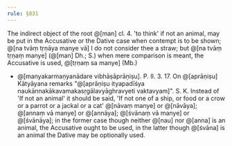 ```yaml
---
rule: §831
---
```


The indirect object of the root @[man] cl. 4. 'to think' if not an animal, may be put in the Accusative or the Dative case when contempt is to be shown; @[na tvāṃ tṛṇāya manye vā] I do not consider thee a straw; but @[na tvāṃ tṛṇaṃ manye] (@[man] Dh.; S.) when mere comparison is meant, the Accusative is used, @[tṛṇaṃ sa manye] (Mb.)

- @[manyakarmaṇyanādare vibhāṣāprāṇiṣu]. P. II. 3. 17. On @[aprāṇiṣu] Kātyāyana remarks "@[aprāṇiṣu ityapadīśya naukānnakākavamakasṛgālavyāghravyeti vaktavyam]". S. K. Instead of 'If not an animal' it should be said, 'If not one of a ship, or food or a crow or a parrot or a jackal or a cat' @[nāvaṃ manye] or @[nāvāya]; @[annaṃ vā manye] or @[annāya]; @[śvānaṃ vā manye] or @[śvānāya]; in the former case though neither @[nau] nor @[anna] is an animal, the Accusative ought to be used, in the latter though @[śvāna] is an animal the Dative may be optionally used.